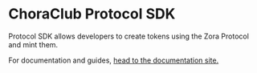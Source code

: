 # ChoraClub Protocol SDK

Protocol SDK allows developers to create tokens using the Zora Protocol and mint them.

For documentation and guides, [head to the documentation site.](https://ourzora.github.io/zora-protocol/protocol-sdk/introduction)
